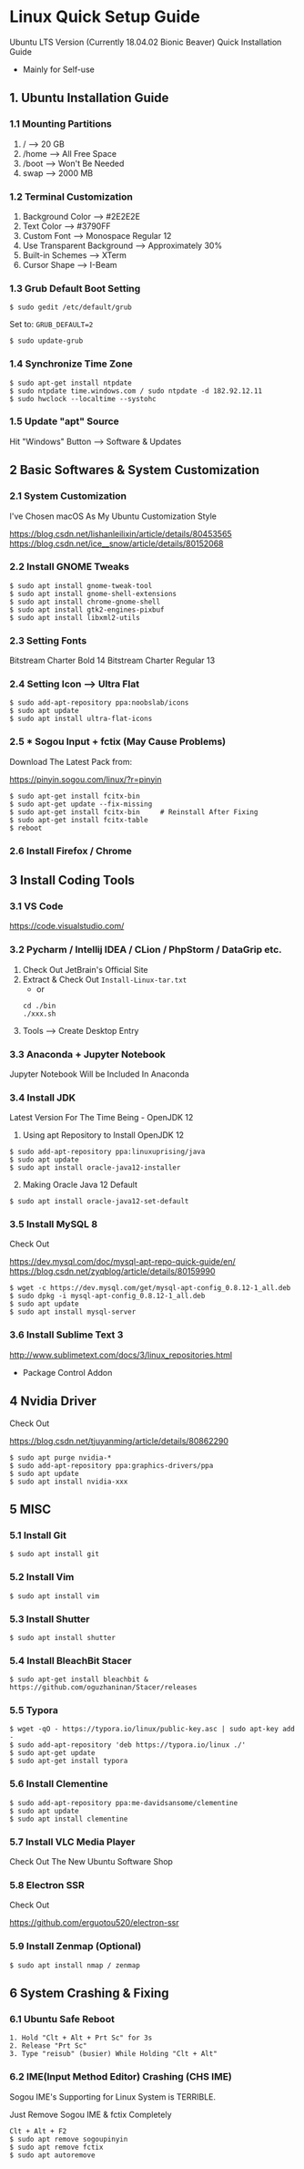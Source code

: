 # Linux Quick Setup Guide

Ubuntu LTS Version (Currently 18.04.02 Bionic Beaver) Quick Installation Guide

* Mainly for Self-use

## 1. Ubuntu Installation Guide

### 1.1 Mounting Partitions

1. /  -->  20 GB
2. /home -->  All Free Space
3. /boot  -->  Won't Be Needed
4. swap  -->  2000 MB

### 1.2 Terminal Customization

1. Background Color  -->  #2E2E2E
2. Text Color  -->  #3790FF
3. Custom Font  -->  Monospace Regular 12
4. Use Transparent Background  -->  Approximately 30%
5. Built-in Schemes  -->  XTerm
6. Cursor Shape  -->  I-Beam

### 1.3 Grub Default Boot Setting

```
$ sudo gedit /etc/default/grub
```
Set to:  `GRUB_DEFAULT=2`

```
$ sudo update-grub
```

### 1.4 Synchronize Time Zone

```
$ sudo apt-get install ntpdate
$ sudo ntpdate time.windows.com / sudo ntpdate -d 182.92.12.11
$ sudo hwclock --localtime --systohc
```

### 1.5 Update "apt" Source

Hit "Windows" Button --> Software & Updates

## 2 Basic Softwares & System Customization

### 2.1 System Customization

I've Chosen macOS As My Ubuntu Customization Style

https://blog.csdn.net/lishanleilixin/article/details/80453565  
https://blog.csdn.net/ice__snow/article/details/80152068

### 2.2 Install GNOME Tweaks

```
$ sudo apt install gnome-tweak-tool
$ sudo apt install gnome-shell-extensions
$ sudo apt install chrome-gnome-shell
$ sudo apt install gtk2-engines-pixbuf
$ sudo apt install libxml2-utils
```

### 2.3 Setting Fonts

Bitstream Charter Bold 14 
Bitstream Charter Regular 13

### 2.4 Setting Icon --> Ultra Flat

```
$ sudo add-apt-repository ppa:noobslab/icons
$ sudo apt update
$ sudo apt install ultra-flat-icons
```

### 2.5 * Sogou Input + fctix (May Cause Problems)

Download The Latest Pack from:

https://pinyin.sogou.com/linux/?r=pinyin

```
$ sudo apt-get install fcitx-bin
$ sudo apt-get update --fix-missing
$ sudo apt-get install fcitx-bin     # Reinstall After Fixing
$ sudo apt-get install fcitx-table
$ reboot
```

### 2.6 Install Firefox / Chrome

## 3 Install Coding Tools

### 3.1 VS Code

https://code.visualstudio.com/

### 3.2 Pycharm / Intellij IDEA / CLion / PhpStorm / DataGrip etc.

1. Check Out JetBrain's Official Site
2. Extract & Check Out `Install-Linux-tar.txt`
   - or
   ```
   cd ./bin
   ./xxx.sh
   ```
3. Tools --> Create Desktop Entry

### 3.3 Anaconda + Jupyter Notebook

Jupyter Notebook Will be Included In Anaconda

### 3.4 Install JDK

Latest Version For The Time Being - OpenJDK 12

1. Using apt Repository to Install OpenJDK 12

```
$ sudo add-apt-repository ppa:linuxuprising/java
$ sudo apt update
$ sudo apt install oracle-java12-installer
```

2. Making Oracle Java 12 Default

```
$ sudo apt install oracle-java12-set-default
```

### 3.5 Install MySQL 8

Check Out

https://dev.mysql.com/doc/mysql-apt-repo-quick-guide/en/  
https://blog.csdn.net/zyqblog/article/details/80159990

```
$ wget -c https://dev.mysql.com/get/mysql-apt-config_0.8.12-1_all.deb
$ sudo dpkg -i mysql-apt-config_0.8.12-1_all.deb
$ sudo apt update
$ sudo apt install mysql-server
```

### 3.6 Install Sublime Text 3

http://www.sublimetext.com/docs/3/linux_repositories.html

* Package Control Addon

## 4 Nvidia Driver

Check Out

https://blog.csdn.net/tjuyanming/article/details/80862290

```
$ sudo apt purge nvidia-*
$ sudo add-apt-repository ppa:graphics-drivers/ppa
$ sudo apt update
$ sudo apt install nvidia-xxx
```

## 5 MISC

### 5.1 Install Git

```
$ sudo apt install git
```

### 5.2 Install Vim

```
$ sudo apt install vim
```

### 5.3 Install Shutter

```
$ sudo apt install shutter
```

### 5.4 Install BleachBit Stacer

```
$ sudo apt-get install bleachbit & https://github.com/oguzhaninan/Stacer/releases
```

### 5.5 Typora

```
$ wget -qO - https://typora.io/linux/public-key.asc | sudo apt-key add -
$ sudo add-apt-repository 'deb https://typora.io/linux ./'
$ sudo apt-get update
$ sudo apt-get install typora
```

### 5.6 Install Clementine

```
$ sudo add-apt-repository ppa:me-davidsansome/clementine
$ sudo apt update
$ sudo apt install clementine
```

### 5.7 Install VLC Media Player

Check Out The New Ubuntu Software Shop

### 5.8 Electron SSR

Check Out

https://github.com/erguotou520/electron-ssr

### 5.9 Install Zenmap (Optional)

```
$ sudo apt install nmap / zenmap
```

## 6 System Crashing & Fixing

### 6.1 Ubuntu Safe Reboot

```
1. Hold "Clt + Alt + Prt Sc" for 3s
2. Release "Prt Sc"
3. Type "reisub" (busier) While Holding "Clt + Alt"
```

### 6.2 IME(Input Method Editor) Crashing (CHS IME)

Sogou IME's Supporting for Linux System is TERRIBLE.

Just Remove Sogou IME & fctix Completely

```
Clt + Alt + F2
$ sudo apt remove sogoupinyin
$ sudo apt remove fctix
$ sudo apt autoremove
```